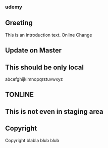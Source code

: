 ### udemy

## Greeting 
This is an introduction text. Online Change
 
## Update on Master

## This should be only local
 abcefghijklmnopqrstuvwxyz
## TONLINE

## This is not even in staging area

## Copyright
Copyright blabla blub blub 
